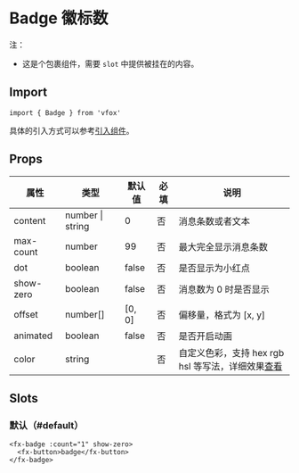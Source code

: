 # Badge 徽标数

注：

- 这是个包裹组件，需要 `slot` 中提供被挂在的内容。

## Import

```
import { Badge } from 'vfox'
```

具体的引入方式可以参考[引入组件](../guide/import.md)。

## Props

| 属性      | 类型             | 默认值 | 必填 | 说明                                                                               |
| --------- | ---------------- | ------ | ---- | ---------------------------------------------------------------------------------- |
| content   | number \| string | 0      | 否   | 消息条数或者文本                                                                   |
| max-count | number           | 99     | 否   | 最大完全显示消息条数                                                               |
| dot       | boolean          | false  | 否   | 是否显示为小红点                                                                   |
| show-zero | boolean          | false  | 否   | 消息数为 0 时是否显示                                                              |
| offset    | number[]         | [0, 0] | 否   | 偏移量，格式为 [x, y]                                                              |
| animated  | boolean          | false  | 否   | 是否开启动画                                                                       |
| color     | string           |        | 否   | 自定义色彩，支持 hex rgb hsl 等写法，详细效果[查看](../design/color.md#自定义色彩) |

## Slots

### 默认（#default）

```
<fx-badge :count="1" show-zero>
  <fx-button>badge</fx-button>
</fx-badge>
```
